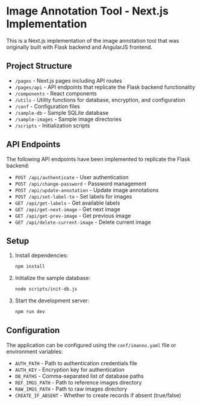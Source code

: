 # Image Annotation Tool - Next.js Implementation

This is a Next.js implementation of the image annotation tool that was originally built with Flask backend and AngularJS frontend.

## Project Structure

- `/pages` - Next.js pages including API routes
- `/pages/api` - API endpoints that replicate the Flask backend functionality
- `/components` - React components
- `/utils` - Utility functions for database, encryption, and configuration
- `/conf` - Configuration files
- `/sample-db` - Sample SQLite database
- `/sample-images` - Sample image directories
- `/scripts` - Initialization scripts

## API Endpoints

The following API endpoints have been implemented to replicate the Flask backend:

- `POST /api/authenticate` - User authentication
- `POST /api/change-password` - Password management
- `POST /api/update-annotation` - Update image annotations
- `POST /api/set-label-to` - Set labels for images
- `GET /api/get-labels` - Get available labels
- `GET /api/get-next-image` - Get next image
- `GET /api/get-prev-image` - Get previous image
- `GET /api/delete-current-image` - Delete current image

## Setup

1. Install dependencies:
   ```bash
   npm install
   ```

2. Initialize the sample database:
   ```bash
   node scripts/init-db.js
   ```

3. Start the development server:
   ```bash
   npm run dev
   ```

## Configuration

The application can be configured using the `conf/imanno.yaml` file or environment variables:

- `AUTH_PATH` - Path to authentication credentials file
- `AUTH_KEY` - Encryption key for authentication
- `DB_PATHS` - Comma-separated list of database paths
- `REF_IMGS_PATH` - Path to reference images directory
- `RAW_IMGS_PATH` - Path to raw images directory
- `CREATE_IF_ABSENT` - Whether to create records if absent (true/false)